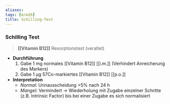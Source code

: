 ```yaml
---
aliases: 
tags: [m/m26]
title: Schilling-Test
---
```

### Schilling Test
> **[[Vitamin B12]]** Resorptionstest (veraltet)
- **Durchführung**
	1. Gabe 1 mg normales [[Vitamin B12]] [[i.m.]] (Verhindert Anreicherung des Markers)
	2. Gabe 1 μg 57Co-markiertes [[Vitamin B12]] [[p.o.]]
- **Interpretation**
	- *Normal:* Urinausscheidung >5% nach 24 h
	- *Mangel:* Vermindert → Wiederholung mit Zugabe einzelner Schritte (z.B. Intrinsic Factor) bis bei einer Zugabe es sich normalisiert